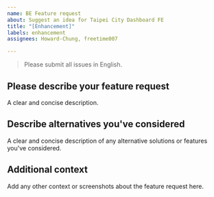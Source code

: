 ```yaml
---
name: BE Feature request
about: Suggest an idea for Taipei City Dashboard FE
title: "[Enhancement]"
labels: enhancement
assignees: Howard-Chung, freetime007

---
```


> Please submit all issues in English.

## Please describe your feature request

A clear and concise description.

## Describe alternatives you've considered

A clear and concise description of any alternative solutions or features you've considered.

## Additional context

Add any other context or screenshots about the feature request here.
